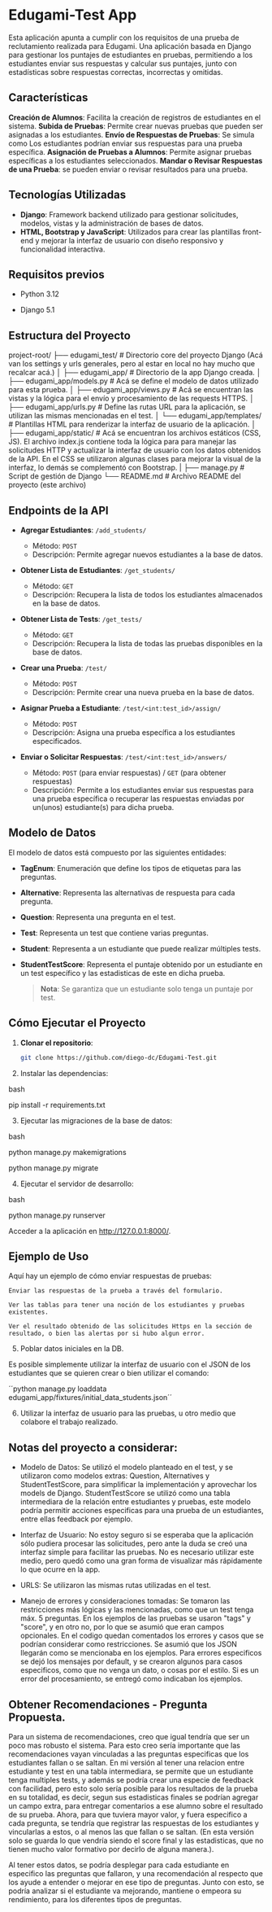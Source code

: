 # Edugami-Test App

Esta aplicación apunta a cumplir con los requisitos de una prueba de reclutamiento realizada para Edugami. Una aplicación basada en Django para gestionar los puntajes de estudiantes en pruebas, permitiendo a los estudiantes enviar sus respuestas y calcular sus puntajes, junto con estadísticas sobre respuestas correctas, incorrectas y omitidas.

## Características

**Creación de Alumnos**: Facilita la creación de registros de estudiantes en el sistema.
**Subida de Pruebas**: Permite crear nuevas pruebas que pueden ser asignadas a los estudiantes.
**Envío de Respuestas de Pruebas**: Se simula como Los estudiantes podrían enviar sus respuestas para una prueba específica.
**Asignación de Pruebas a Alumnos**: Permite asignar pruebas específicas a los estudiantes seleccionados.
**Mandar o Revisar Respuestas de una Prueba**: se pueden enviar o revisar resultados para una prueba.

## Tecnologías Utilizadas

- **Django**: Framework backend utilizado para gestionar solicitudes, modelos, vistas y la administración de bases de datos.
- **HTML, Bootstrap y JavaScript**: Utilizados para crear las plantillas front-end y mejorar la interfaz de usuario con diseño responsivo y funcionalidad interactiva.

## Requisitos previos

- Python 3.12

- Django 5.1

## Estructura del Proyecto

project-root/
├── edugami_test/ # Directorio core del proyecto Django (Acá van los settings y urls generales, pero al estar en local no hay mucho que recalcar acá.)
│
├── edugami_app/ # Directorio de la app Django creada.
│
├── edugami_app/models.py # Acá se define el modelo de datos utilizado para esta prueba.
│
├── edugami_app/views.py # Acá se encuentran las vistas y la lógica para el envío y procesamiento de las requests HTTPS.
│
├── edugami_app/urls.py # Define las rutas URL para la aplicación, se utilizan las mismas mencionadas en el test.
│
└── edugami_app/templates/ # Plantillas HTML para renderizar la interfaz de usuario de la aplicación.
│
├── edugami_app/static/ # Acá se encuentran los archivos estáticos (CSS, JS). El archivo index.js contiene toda la lógica para para manejar las solicitudes HTTP y actualizar la interfaz de usuario con los datos obtenidos de la API. En el CSS se utilizaron algunas clases para mejorar la visual de la interfaz, lo demás se complementó con Bootstrap.
|
├── manage.py # Script de gestión de Django
└── README.md # Archivo README del proyecto (este archivo)

## Endpoints de la API

- **Agregar Estudiantes**: `/add_students/`

  - Método: `POST`
  - Descripción: Permite agregar nuevos estudiantes a la base de datos.

- **Obtener Lista de Estudiantes**: `/get_students/`

  - Método: `GET`
  - Descripción: Recupera la lista de todos los estudiantes almacenados en la base de datos.

- **Obtener Lista de Tests**: `/get_tests/`

  - Método: `GET`
  - Descripción: Recupera la lista de todas las pruebas disponibles en la base de datos.

- **Crear una Prueba**: `/test/`

  - Método: `POST`
  - Descripción: Permite crear una nueva prueba en la base de datos.

- **Asignar Prueba a Estudiante**: `/test/<int:test_id>/assign/`

  - Método: `POST`
  - Descripción: Asigna una prueba específica a los estudiantes especificados.

- **Enviar o Solicitar Respuestas**: `/test/<int:test_id>/answers/`
  - Método: `POST` (para enviar respuestas) / `GET` (para obtener respuestas)
  - Descripción: Permite a los estudiantes enviar sus respuestas para una prueba específica o recuperar las respuestas enviadas por un(unos) estudiante(s) para dicha prueba.

## Modelo de Datos

El modelo de datos está compuesto por las siguientes entidades:

- **TagEnum**: Enumeración que define los tipos de etiquetas para las preguntas.

- **Alternative**: Representa las alternativas de respuesta para cada pregunta.

- **Question**: Representa una pregunta en el test.

- **Test**: Representa un test que contiene varias preguntas.

- **Student**: Representa a un estudiante que puede realizar múltiples tests.

- **StudentTestScore**: Representa el puntaje obtenido por un estudiante en un test específico y las estadisticas de este en dicha prueba.

  > **Nota**: Se garantiza que un estudiante solo tenga un puntaje por test.

## Cómo Ejecutar el Proyecto

1. **Clonar el repositorio**:

   ```bash
   git clone https://github.com/diego-dc/Edugami-Test.git
   ```

2. Instalar las dependencias:

bash

pip install -r requirements.txt

3. Ejecutar las migraciones de la base de datos:

bash

python manage.py makemigrations

python manage.py migrate

4. Ejecutar el servidor de desarrollo:

bash

python manage.py runserver

Acceder a la aplicación en http://127.0.0.1:8000/.

## Ejemplo de Uso

Aquí hay un ejemplo de cómo enviar respuestas de pruebas:

    Enviar las respuestas de la prueba a través del formulario.

    Ver las tablas para tener una noción de los estudiantes y pruebas existentes.

    Ver el resultado obtenido de las solicitudes Https en la sección de resultado, o bien las alertas por si hubo algun error.

5. Poblar datos iniciales en la DB.

Es posible simplemente utilizar la interfaz de usuario con el JSON de los estudiantes que se quieren crear o bien utilizar el comando:

´´python manage.py loaddata edugami_app/fixtures/initial_data_students.json´´

6. Utilizar la interfaz de usuario para las pruebas, u otro medio que colabore el trabajo realizado.

## Notas del proyecto a considerar:

- Modelo de Datos: Se utilizó el modelo planteado en el test, y se utilizaron como modelos extras: Question, Alternatives y StudentTestScore, para simplificar la implementación y aprovechar los models de Django. StudentTestScore se utilizó como una tabla intermediara de la relación entre estudiantes y pruebas, este modelo podría permitir acciones especificas para una prueba de un estudiantes, entre ellas feedback por ejemplo.

- Interfaz de Usuario: No estoy seguro si se esperaba que la aplicación sólo pudiera procesar las solicitudes, pero ante la duda se creó una interfaz simple para facilitar las pruebas. No es necesario utilizar este medio, pero quedó como una gran forma de visualizar más rápidamente lo que ocurre en la app.

- URLS: Se utilizaron las mismas rutas utilizadas en el test.

- Manejo de errores y consideraciones tomadas: Se tomaron las restricciones más lógicas y las mencionadas, como que un test tenga máx. 5 preguntas. En los ejemplos de las pruebas se usaron "tags" y "score", y en otro no, por lo que se asumió que eran campos opcionales. En el codigo quedan comentados los errores y casos que se podrían considerar como restricciones. Se asumió que los JSON llegarán como se mencionaba en los ejemplos. Para errores especificos se dejó los mensajes por default, y se crearon algunos para casos especificos, como que no venga un dato, o cosas por el estilo. Si es un error del procesamiento, se entregó como indicaban los ejemplos.

## Obtener Recomendaciones - Pregunta Propuesta.

Para un sistema de recomendaciones, creo que igual tendría que ser un poco mas robusto el sistema. Para esto creo sería importante que las recomendaciones vayan vinculadas a las preguntas especificas que los estudiantes fallan o se saltan. En mi versión al tener una relacion entre estudiante y test en una tabla intermediara, se permite que un estudiante tenga multiples tests, y además se podría crear una especie de feedback con facilidad, pero esto solo sería posible para los resultados de la prueba en su totalidad, es decir, segun sus estadisticas finales se podrían agregar un campo extra, para entregar comentarios a ese alumno sobre el resultado de su prueba. Ahora, para que tuviera mayor valor, y fuera especifico a cada pregunta, se tendría que registrar las respuestas de los estudiantes y vincularlas a estos, o al menos las que fallan o se saltan. (En esta versión solo se guarda lo que vendría siendo el score final y las estadisticas, que no tienen mucho valor formativo por decirlo de alguna manera.).

Al tener estos datos, se podría desplegar para cada estudiante en especifico las preguntas que fallaron, y una recomendación al respecto que los ayude a entender o mejorar en ese tipo de preguntas. Junto con esto, se podría analizar si el estudiante va mejorando, mantiene o empeora su rendimiento, para los diferentes tipos de preguntas.
